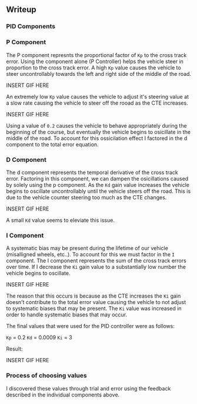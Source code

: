 ## Writeup

### PID Components

### P Component
The P component represnts the proportional factor of `Kp` to the cross track error. Using the component alone (P Controller) helps the vehicle steer in proportion to the cross track error. A high `Kp` value causes the vehicle to steer uncontrollably towards the left and right side of the middle of the road.

INSERT GIF HERE

An extremely low `Kp` value causes the vehicle to adjust it's steering value at a slow rate causing the vehicle to steer off the rooad as the CTE increases.

INSERT GIF HERE

Using a value of `0.2` causes the vehicle to behave appropriately during the beginning of the course, but eventually the vehicle begins to osicillate in the middle of the road. To account for this ossicilation effect I factored in the d component to the total error equation.

### D Component

The d component represents the temporal derivative of the cross track error. Factoring in this component, we can dampen the osicillations caused by solely using the p component. As the `Kd` gain value increases the vehicle begins to oscillate uncontrollably until the vehicle steers off the road. This is due to the vehicle counter steering too much as the CTE changes.

INSERT GIF HERE

A small `Kd` value seems to eleviate this issue.


### I Component

A systematic bias may be present during the lifetime of our vehicle (misalligned wheels, etc..). To account for this we must factor in the `I` component. The I component represents the sum of the cross track errors over time. If I decrease the `Ki` gain value to a substantially low number the vehicle begins to oscillate.


INSERT GIF HERE

The reason that this occurs is because as the CTE increases the `Ki` gain doesn't contribute to the total error value causing the vehicle to not adjust to systematic biases that may be present. The `Ki` value was increased in order to handle systematic biases that may occur.


The final values that were used for the PID controller were as follows:

`Kp` = 0.2
`Kd` = 0.0009
`Ki` = 3

Result:

INSERT GIF HERE

### Process of choosing values
I discovered these values through trial and error using the feedback described in the individual components above.